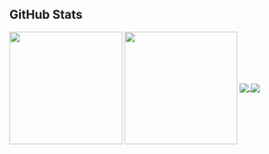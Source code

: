 ## GitHub Stats
<img height=200 align="center" src="https://github-readme-stats.vercel.app/api?username=talipapa&show_icons=true&theme=radical" />
<img height=200 align="center" src="https://github-readme-stats.vercel.app/api/top-langs/?username=anuraghazra&hide_progress=true" />

<a href="https://github.com/anuraghazra/github-readme-stats">
  <img align="center" src="https://github-readme-stats.vercel.app/api/pin/?username=anuraghazra&repo=github-readme-stats" />
</a>
<a href="https://github.com/anuraghazra/convoychat">
  <img align="center" src="https://github-readme-stats.vercel.app/api/pin/?username=anuraghazra&repo=convoychat" />
</a>
